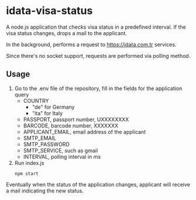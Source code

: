 # idata-visa-status

A node.js application that checks visa status in a predefined interval. If the visa status changes, drops a mail to the applicant.

In the background, performs a request to https://idata.com.tr services.

Since there's no socket support, requests are performed via polling method.

## Usage

1) Go to the .env file of the repository, fill in the fields for the application query
    - COUNTRY
        - "de" for Germany
        - "ita" for Italy
    - PASSPORT, passport number, UXXXXXXXX
    - BARCODE, barcode number, XXXXXXX
    - APPLICANT_EMAIL, email address of the applicant
    - SMTP_EMAIL
    - SMTP_PASSWORD
    - SMTP_SERVICE, such as gmail
    - INTERVAL, polling interval in ms
2) Run index.js
    ```
    npm start
    ```

Eventually when the status of the application changes, applicant will receive a mail indicating the new status.
